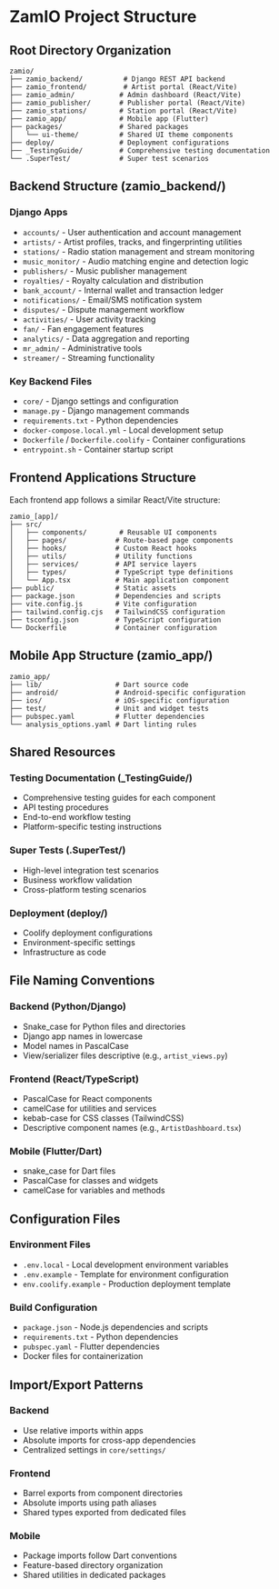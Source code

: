 # ZamIO Project Structure

## Root Directory Organization

```
zamio/
├── zamio_backend/          # Django REST API backend
├── zamio_frontend/         # Artist portal (React/Vite)
├── zamio_admin/           # Admin dashboard (React/Vite)
├── zamio_publisher/       # Publisher portal (React/Vite)
├── zamio_stations/        # Station portal (React/Vite)
├── zamio_app/             # Mobile app (Flutter)
├── packages/              # Shared packages
│   └── ui-theme/          # Shared UI theme components
├── deploy/                # Deployment configurations
├── _TestingGuide/         # Comprehensive testing documentation
└── .SuperTest/            # Super test scenarios
```

## Backend Structure (zamio_backend/)

### Django Apps
- `accounts/` - User authentication and account management
- `artists/` - Artist profiles, tracks, and fingerprinting utilities
- `stations/` - Radio station management and stream monitoring
- `music_monitor/` - Audio matching engine and detection logic
- `publishers/` - Music publisher management
- `royalties/` - Royalty calculation and distribution
- `bank_account/` - Internal wallet and transaction ledger
- `notifications/` - Email/SMS notification system
- `disputes/` - Dispute management workflow
- `activities/` - User activity tracking
- `fan/` - Fan engagement features
- `analytics/` - Data aggregation and reporting
- `mr_admin/` - Administrative tools
- `streamer/` - Streaming functionality

### Key Backend Files
- `core/` - Django settings and configuration
- `manage.py` - Django management commands
- `requirements.txt` - Python dependencies
- `docker-compose.local.yml` - Local development setup
- `Dockerfile` / `Dockerfile.coolify` - Container configurations
- `entrypoint.sh` - Container startup script

## Frontend Applications Structure

Each frontend app follows a similar React/Vite structure:

```
zamio_[app]/
├── src/
│   ├── components/        # Reusable UI components
│   ├── pages/            # Route-based page components
│   ├── hooks/            # Custom React hooks
│   ├── utils/            # Utility functions
│   ├── services/         # API service layers
│   ├── types/            # TypeScript type definitions
│   └── App.tsx           # Main application component
├── public/               # Static assets
├── package.json          # Dependencies and scripts
├── vite.config.js        # Vite configuration
├── tailwind.config.cjs   # TailwindCSS configuration
├── tsconfig.json         # TypeScript configuration
└── Dockerfile            # Container configuration
```

## Mobile App Structure (zamio_app/)

```
zamio_app/
├── lib/                  # Dart source code
├── android/              # Android-specific configuration
├── ios/                  # iOS-specific configuration
├── test/                 # Unit and widget tests
├── pubspec.yaml          # Flutter dependencies
└── analysis_options.yaml # Dart linting rules
```

## Shared Resources

### Testing Documentation (_TestingGuide/)
- Comprehensive testing guides for each component
- API testing procedures
- End-to-end workflow testing
- Platform-specific testing instructions

### Super Tests (.SuperTest/)
- High-level integration test scenarios
- Business workflow validation
- Cross-platform testing scenarios

### Deployment (deploy/)
- Coolify deployment configurations
- Environment-specific settings
- Infrastructure as code

## File Naming Conventions

### Backend (Python/Django)
- Snake_case for Python files and directories
- Django app names in lowercase
- Model names in PascalCase
- View/serializer files descriptive (e.g., `artist_views.py`)

### Frontend (React/TypeScript)
- PascalCase for React components
- camelCase for utilities and services
- kebab-case for CSS classes (TailwindCSS)
- Descriptive component names (e.g., `ArtistDashboard.tsx`)

### Mobile (Flutter/Dart)
- snake_case for Dart files
- PascalCase for classes and widgets
- camelCase for variables and methods

## Configuration Files

### Environment Files
- `.env.local` - Local development environment variables
- `.env.example` - Template for environment configuration
- `env.coolify.example` - Production deployment template

### Build Configuration
- `package.json` - Node.js dependencies and scripts
- `requirements.txt` - Python dependencies
- `pubspec.yaml` - Flutter dependencies
- Docker files for containerization

## Import/Export Patterns

### Backend
- Use relative imports within apps
- Absolute imports for cross-app dependencies
- Centralized settings in `core/settings/`

### Frontend
- Barrel exports from component directories
- Absolute imports using path aliases
- Shared types exported from dedicated files

### Mobile
- Package imports follow Dart conventions
- Feature-based directory organization
- Shared utilities in dedicated packages